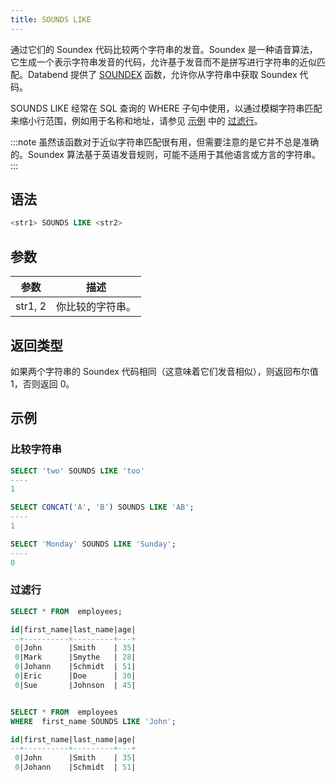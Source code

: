 ```yaml
---
title: SOUNDS LIKE
---
```


通过它们的 Soundex 代码比较两个字符串的发音。Soundex 是一种语音算法，它生成一个表示字符串发音的代码，允许基于发音而不是拼写进行字符串的近似匹配。Databend 提供了 [SOUNDEX](soundex.md) 函数，允许你从字符串中获取 Soundex 代码。

SOUNDS LIKE 经常在 SQL 查询的 WHERE 子句中使用，以通过模糊字符串匹配来缩小行范围，例如用于名称和地址，请参见 [示例](#examples) 中的 [过滤行](#filtering-rows)。

:::note
虽然该函数对于近似字符串匹配很有用，但需要注意的是它并不总是准确的。Soundex 算法基于英语发音规则，可能不适用于其他语言或方言的字符串。
:::

## 语法

```sql
<str1> SOUNDS LIKE <str2>
```

## 参数

| 参数    | 描述         |
|-----------|-------------|
| str1, 2   | 你比较的字符串。 |

## 返回类型

如果两个字符串的 Soundex 代码相同（这意味着它们发音相似），则返回布尔值 1，否则返回 0。

## 示例

### 比较字符串

```sql
SELECT 'two' SOUNDS LIKE 'too'
----
1

SELECT CONCAT('A', 'B') SOUNDS LIKE 'AB';
----
1

SELECT 'Monday' SOUNDS LIKE 'Sunday';
----
0
```

### 过滤行

```sql
SELECT * FROM  employees;

id|first_name|last_name|age|
--+----------+---------+---+
 0|John      |Smith    | 35|
 0|Mark      |Smythe   | 28|
 0|Johann    |Schmidt  | 51|
 0|Eric      |Doe      | 30|
 0|Sue       |Johnson  | 45|


SELECT * FROM  employees
WHERE  first_name SOUNDS LIKE 'John';

id|first_name|last_name|age|
--+----------+---------+---+
 0|John      |Smith    | 35|
 0|Johann    |Schmidt  | 51|
```